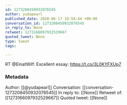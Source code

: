 ```yaml
---
id: 1273208450932076545
author: yudapearl
published_date: 2020-06-17 10:58:44 +00:00
conversation_id: 1273208450932076545
in_reply_to: None
retweet: 1273166097932529667
quoted_tweet: None
type: tweet
tags:

---
```


RT @EinatWilf: Excellent essay: https://t.co/3L0KYFXUp7

### Metadata

Author: [[@yudapearl]]
Conversation: [[conversation-1273208450932076545]]
In reply to: [[None]]
Retweet of: [[1273166097932529667]]
Quoted tweet: [[None]]
